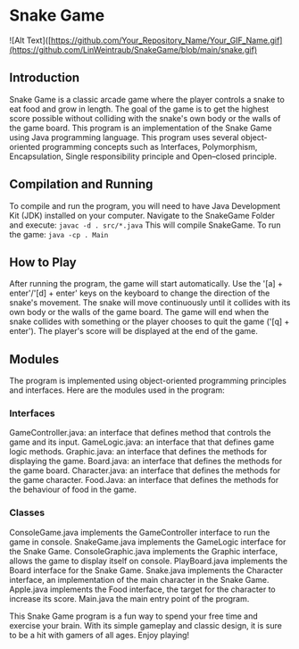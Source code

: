 # Snake Game

![Alt Text]([https://github.com/Your_Repository_Name/Your_GIF_Name.gif](https://github.com/LinWeintraub/SnakeGame/blob/main/snake.gif)


## Introduction
Snake Game is a classic arcade game where the player controls a snake to eat food and grow in length. The goal of the game is to get the highest score possible without colliding with the snake's own body or the walls of the game board. This program is an implementation of the Snake Game using Java programming language.
This program uses several object-oriented programming concepts such as Interfaces, Polymorphism, Encapsulation, Single responsibility principle and Open–closed principle.

## Compilation and Running
To compile and run the program, you will need to have Java Development Kit (JDK) installed on your computer.
Navigate to the SnakeGame Folder and execute: ```javac -d . src/*.java``` This will compile SnakeGame.
To run the game: ```java -cp . Main```

## How to Play
After running the program, the game will start automatically. Use the '[a] + enter'/'[d] + enter' keys on the keyboard to change the direction of the snake's movement. The snake will move continuously until it collides with its own body or the walls of the game board. The game will end when the snake collides with something or the player chooses to quit the game ('[q] + enter'). The player's score will be displayed at the end of the game.

## Modules
The program is implemented using object-oriented programming principles and interfaces. Here are the modules used in the program:

### Interfaces
GameController.java: an interface that defines method that controls the game and its input.
GameLogic.java: an interface that that defines game logic methods.
Graphic.java: an interface that defines the methods for displaying the game.
Board.java: an interface that defines the methods for the game board.
Character.java: an interface that defines the methods for the game character.
Food.Java: an interface that defines the methods for the behaviour of food in the game.

### Classes
ConsoleGame.java implements the GameController interface to run the game in console.
SnakeGame.java implements the GameLogic interface for the Snake Game.
ConsoleGraphic.java implements the Graphic interface, allows the game to display itself on console.
PlayBoard.java implements the Board interface for the Snake Game.
Snake.java implements the Character interface, an implementation of the main character in the Snake Game.
Apple.java implements the Food interface, the target for the character to increase its score.
Main.java the main entry point of the program.


This Snake Game program is a fun way to spend your free time and exercise your brain. With its simple gameplay and classic design, it is sure to be a hit with gamers of all ages. 
Enjoy playing!
